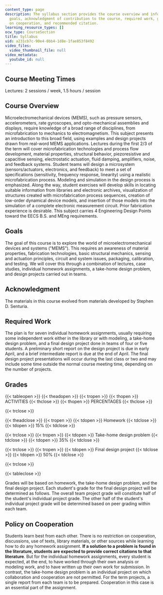 ```yaml
---
content_type: page
description: The syllabus section provides the course overview and information on
  goals, acknowledgment of contribution to the course, required work, grades, policy
  on cooperation, and recommended citation.
learning_resource_types: []
ocw_type: CourseSection
title: Syllabus
uid: a231cb7c-90e4-0bb4-1d8e-1fae853f8492
video_files:
  video_thumbnail_file: null
video_metadata:
  youtube_id: null
---
```


Course Meeting Times
--------------------

Lectures: 2 sessions / week, 1.5 hours / session

Course Overview
---------------

Microelectromechanical devices (MEMS), such as pressure sensors, accelerometers, rate gyroscopes, and opto-mechanical assemblies and displays, require knowledge of a broad range of disciplines, from microfabrication to mechanics to electromagnetism. This subject presents an introduction to this broad field, using examples and design projects drawn from real-word MEMS applications. Lectures during the first 2/3 of the term will cover microfabrication technologies and process flow development, material properties, structural behavior, piezoresistive and capacitive sensing, electrostatic actuation, fluid damping, amplifiers, noise, and feedback systems. Student teams will design a microsystem (sensors/actuators, electronics, and feedback) to meet a set of specifications (sensitivity, frequency response, linearity) using a realistic microfabrication process. Modeling and simulation in the design process is emphasized. Along the way, student exercises will develop skills in locating suitable information from libraries and electronic archives, visualization of structures created with microfabrication process sequences, creation of low-order dynamical device models, and insertion of those models into the simulation of a complete electronic measurement circuit. Prior fabrication experience is desirable. This subject carries 4 Engineering Design Points toward the EECS B.S. and MEng requirements.

Goals
-----

The goal of this course is to explore the world of microelectromechanical devices and systems ("MEMS"). This requires an awareness of material properties, fabrication technologies, basic structural mechanics, sensing and actuation principles, circuit and system issues, packaging, calibration, and testing. We will cover this through a combination of lectures, case studies, individual homework assignments, a take-home design problem, and design projects carried out in teams.

Acknowledgment
--------------

The materials in this course evolved from materials developed by Stephen D. Senturia.

Required Work
-------------

The plan is for seven individual homework assignments, usually requiring some independent work either in the library or with modeling, a take-home design problem, and a final design project done in teams of four or five students. A preliminary short report on the design project is due in early April, and a brief intermediate report is due at the end of April. The final design project presentations will occur during the last class or two and may include some time outside the normal course meeting time, depending on the number of projects.

Grades
------

{{< tableopen >}}
{{< theadopen >}}
{{< tropen >}}
{{< thopen >}}
ACTIVITIES
{{< thclose >}}
{{< thopen >}}
PERCENTAGES
{{< thclose >}}

{{< trclose >}}

{{< theadclose >}}
{{< tropen >}}
{{< tdopen >}}
Homework
{{< tdclose >}}
{{< tdopen >}}
15%
{{< tdclose >}}

{{< trclose >}}
{{< tropen >}}
{{< tdopen >}}
Take-home design problem
{{< tdclose >}}
{{< tdopen >}}
35%
{{< tdclose >}}

{{< trclose >}}
{{< tropen >}}
{{< tdopen >}}
Final design project
{{< tdclose >}}
{{< tdopen >}}
50%
{{< tdclose >}}

{{< trclose >}}

{{< tableclose >}}

  

Grades will be based on homework, the take-home design problem, and the final design project. Each student's grade for the final design project will be determined as follows. The overall team project grade will constitute half of the student's individual project grade. The other half of the student's individual project grade will be determined based on peer grading within each team.

Policy on Cooperation
---------------------

Students learn best from each other. There is no restriction on cooperation, discussions, use of texts, library materials, or other sources while learning how to do any homework assignment. **If a solution to a problem is found in the literature, students are expected to provide correct citations to that literature**. But for the individual homework assignments, every student is expected, at the end, to have worked through their own analysis or modeling work, and to have written up their own work for submission. In contrast, the take-home design problem is an individual project on which collaboration and cooperation are not permitted. For the term projects, a single report from each team is to be prepared. Cooperation in this case is an essential part of the assignment.
